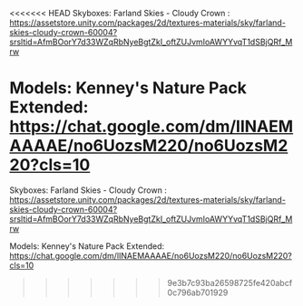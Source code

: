 <<<<<<< HEAD
Skyboxes: Farland Skies - Cloudy Crown : https://assetstore.unity.com/packages/2d/textures-materials/sky/farland-skies-cloudy-crown-60004?srsltid=AfmBOorY7d33WZqRbNyeBgtZkI_oftZUJvmIoAWYYvqT1dSBjQRf_Mrw

 Models: Kenney's Nature Pack Extended: https://chat.google.com/dm/lINAEMAAAAE/no6UozsM220/no6UozsM220?cls=10
=======
Skyboxes: Farland Skies - Cloudy Crown : https://assetstore.unity.com/packages/2d/textures-materials/sky/farland-skies-cloudy-crown-60004?srsltid=AfmBOorY7d33WZqRbNyeBgtZkI_oftZUJvmIoAWYYvqT1dSBjQRf_Mrw

Models: Kenney's Nature Pack Extended: https://chat.google.com/dm/lINAEMAAAAE/no6UozsM220/no6UozsM220?cls=10
>>>>>>> 9e3b7c93ba26598725fe420abcf0c796ab701929
